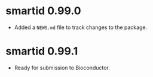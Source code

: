 # smartid 0.99.0

* Added a `NEWS.md` file to track changes to the package.

# smartid 0.99.1

* Ready for submission to Bioconductor.

